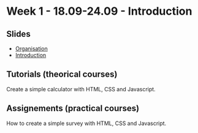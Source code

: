 # Week 1 - 18.09-24.09 - Introduction

## Slides

- [Organisation](/web-course/courses/organisation/)
- [Introduction](/web-course/courses/introduction/)

## Tutorials (theorical courses)

Create a simple calculator with HTML, CSS and Javascript.

## Assignements (practical courses)

How to create a simple survey with HTML, CSS and Javascript.
